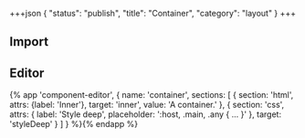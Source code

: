 +++json
{
  "status": "publish",
  "title": "Container",
  "category": "layout"
}
+++

## Import

<app-component-import componentName="container"></app-component-import>

## Editor

{%
  app 'component-editor', {
    name: 'container',
    sections: [
      {
        section: 'html',
        attrs: {label: 'Inner'},
        target: 'inner',
        value: 'A container.'
      },
      {
        section: 'css',
        attrs: {
          label: 'Style deep',
          placeholder: ':host, .main, .any { ... }'
        },
        target: 'styleDeep'
      }
    ]
  }
%}{% endapp %}

